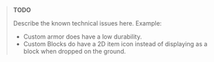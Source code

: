 > **TODO**
>
> Describe the known technical issues here. Example:
> - Custom armor does have a low durability.
> - Custom Blocks do have a 2D item icon instead of displaying as a block when dropped on the ground.
> 